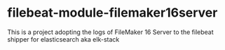 # filebeat-module-filemaker16server
This is a project adopting the logs of FileMaker 16 Server to the filebeat shipper for elasticsearch aka elk-stack  

